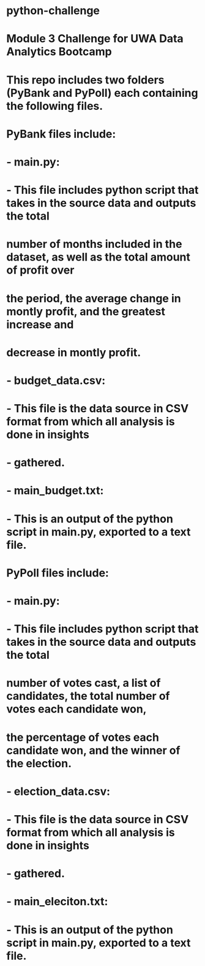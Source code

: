 # python-challenge

# Module 3 Challenge for UWA Data Analytics Bootcamp

# This repo includes two folders (PyBank and PyPoll) each containing the following files.

# PyBank files include:
# - main.py:
#   - This file includes python script that takes in the source data and outputs the total
#     number of months included in the dataset, as well as the total amount of profit over
#     the period, the average change in montly profit, and the greatest increase and
#     decrease in montly profit.
# - budget_data.csv:
#   - This file is the data source in CSV format from which all analysis is done in insights 
#   - gathered.
# - main_budget.txt:
#   - This is an output of the python script in main.py, exported to a text file.

# 
# PyPoll files include:
# - main.py:
#   - This file includes python script that takes in the source data and outputs the total
#     number of votes cast, a list of candidates, the total number of votes each candidate won,
#     the percentage of votes each candidate won, and the winner of the election.
# - election_data.csv:
#   - This file is the data source in CSV format from which all analysis is done in insights 
#   - gathered.
# - main_eleciton.txt:
#   - This is an output of the python script in main.py, exported to a text file.
